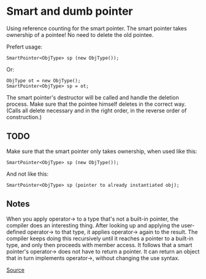 # Smart and dumb pointer

Using reference counting for the smart pointer.
The smart pointer takes ownership of a pointee! No need to delete the old pointee.

Prefert usage:

    SmartPointer<ObjType> sp (new ObjType());
    
Or:

    ObjType ot = new ObjType();
    SmartPointer<ObjType> sp = ot;

The smart pointer's destructor will be called and handle the deletion process.
Make sure that the pointee himself deletes in the correct way.
(Calls all delete necessary and in the right order, in the reverse order of construction.)

## TODO

Make sure that the smart pointer only takes ownership, when used like this:

    SmartPointer<ObjType> sp (new ObjType());
    
And not like this:

    SmartPointer<ObjType> sp (pointer to already instantiated obj);

## Notes

When you apply operator-> to a type that's not a built-in pointer, the compiler does an interesting thing. After looking up and applying the user-defined operator-> to that type, it applies operator-> again to the result. The compiler keeps doing this recursively until it reaches a pointer to a built-in type, and only then proceeds with member access. It follows that a smart pointer's operator-> does not have to return a pointer. It can return an object that in turn implements operator->, without changing the use syntax.


[Source](http://www.informit.com/articles/article.aspx?p=25264&seqNum=4)
